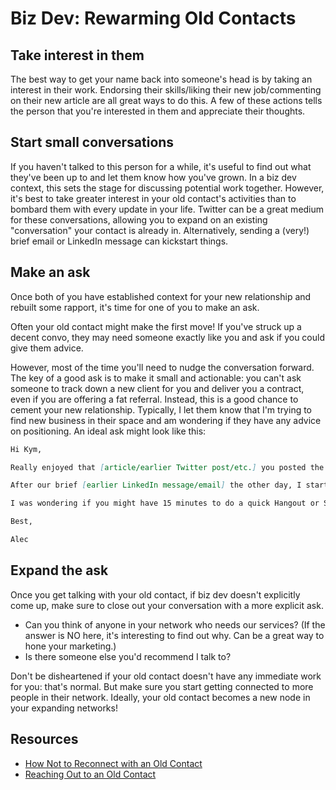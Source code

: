 Biz Dev: Rewarming Old Contacts
===============================

Take interest in them
---------------------

The best way to get your name back into someone's head is by taking an interest in their work. Endorsing their skills/liking their new job/commenting on their new article are all great ways to do this. A few of these actions tells the person that you're interested in them and appreciate their thoughts.

Start small conversations
-------------------------

If you haven't talked to this person for a while, it's useful to find out what they've been up to and let them know how you've grown. In a biz dev context, this sets the stage for discussing potential work together. However, it's best to take greater interest in your old contact's activities than to bombard them with every update in your life. Twitter can be a great medium for these conversations, allowing you to expand on an existing "conversation" your contact is already in. Alternatively, sending a (very!) brief email or LinkedIn message can kickstart things.

Make an ask
-----------

Once both of you have established context for your new relationship and rebuilt some rapport, it's time for one of you to make an ask.

Often your old contact might make the first move! If you've struck up a decent convo, they may need someone exactly like you and ask if you could give them advice.

However, most of the time you'll need to nudge the conversation forward. The key of a good ask is to make it small and actionable: you can't ask someone to track down a new client for you and deliver you a contract, even if you are offering a fat referral. Instead, this is a good chance to cement your new relationship. Typically, I let them know that I'm trying to find new business in their space and am wondering if they have any advice on positioning. An ideal ask might look like this:

```markdown
Hi Kym,

Really enjoyed that [article/earlier Twitter post/etc.] you posted the other day.

After our brief [earlier LinkedIn message/email] the other day, I started thinking more about [your company's] efforts to reach out to [industry-specific vertical] clients and realized we could really improve quite a bit. Specifically, I think we are [something you think could improve or are interested in. This shows you have genuine interest and, for most people who care about their space, it'll be a sure-fire hook for a convo.].

I was wondering if you might have 15 minutes to do a quick Hangout or Skype to give me your feedback? Would really appreciate your help!

Best,

Alec
```

Expand the ask
--------------

Once you get talking with your old contact, if biz dev doesn't explicitly come up, make sure to close out your conversation with a more explicit ask.

* Can you think of anyone in your network who needs our services? (If the answer is NO here, it's interesting to find out why. Can be a great way to hone your marketing.)
* Is there someone else you'd recommend I talk to?

Don't be disheartened if your old contact doesn't have any immediate work for you: that's normal. But make sure you start getting connected to more people in their network. Ideally, your old contact becomes a new node in your expanding networks!

Resources
---------

* [How Not to Reconnect with an Old Contact](https://www.themuse.com/advice/how-not-to-reconnect-with-an-old-contact)
* [Reaching Out to an Old Contact](http://mashable.com/2016/03/17/reaching-out-old-contact/#NnocBnrOCgqq)
